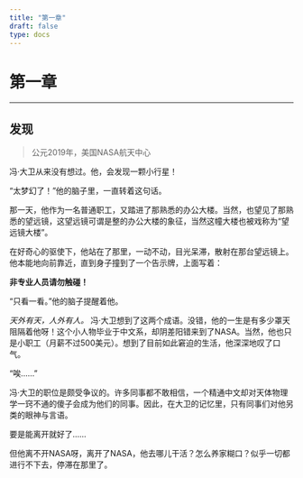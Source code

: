 ```yaml
---
title: "第一章"
draft: false
type: docs
---
```


# 第一章

----

## 发现

> 公元2019年，美国NASA航天中心

冯·大卫从来没有想过。他，会发现一颗小行星！

“太梦幻了！”他的脑子里，一直转着这句话。

那一天，他作为一名普通职工，又踏进了那熟悉的办公大楼。当然，也望见了那熟悉的望远镜，这望远镜可谓是整的办公大楼的象征，当然这幢大楼也被戏称为“望远镜大楼”。

在好奇心的驱使下，他站在了那里，一动不动，目光呆滞，散射在那台望远镜上。他本能地向前靠近，直到身子撞到了一个告示牌，上面写着：

**非专业人员请勿触碰！**

“只看一看。”他的脑子提醒着他。

*天外有天，人外有人。* 冯·大卫想到了这两个成语。没错，他的一生是有多少罩天阻隔着他呀！这个小人物毕业于中文系，却阴差阳错来到了NASA。当然，他也只是小职工（月薪不过500美元）。想到了目前如此窘迫的生活，他深深地叹了口气。

“唉……”

冯·大卫的职位是颇受争议的。许多同事都不敢相信，一个精通中文却对天体物理学一窍不通的傻子会成为他们的同事。因此，在大卫的记忆里，只有同事们对他另类的眼神与言语。

要是能离开就好了……

但他离不开NASA呀，离开了NASA，他去哪儿干活？怎么养家糊口？似乎一切都进行不下去，停滞在那里了。
